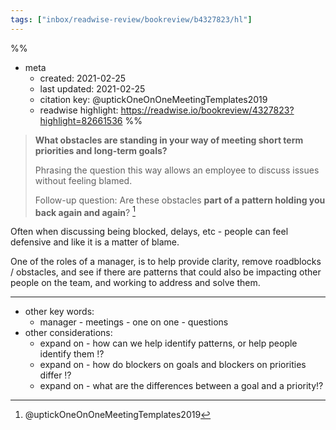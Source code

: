 ```yaml
---
tags: ["inbox/readwise-review/bookreview/b4327823/hl"]
---
```

%%
- meta
	- created: 2021-02-25
	- last updated: 2021-02-25
	- citation key:  @uptickOneOnOneMeetingTemplates2019
	- readwise highlight: https://readwise.io/bookreview/4327823?highlight=82661536
%%

> **What obstacles are standing in your way of meeting short term priorities and long-term goals?**
> 
> Phrasing the question this way allows an employee to discuss issues without feeling blamed.
> 
> Follow-up question: Are these obstacles __part of a pattern holding you back again and again__? [^1]

Often when discussing being blocked, delays, etc - people can feel defensive and like it is a matter of blame. 

One of the roles of a manager, is to help provide clarity, remove roadblocks / obstacles, and see if there are patterns that could also be impacting other people on the team, and working to address and solve them.

---
- other key words:
	- manager - meetings - one on one - questions
- other considerations:
	- expand on - how can we help identify patterns, or help people identify them ⁉️
	- expand on - how do blockers on goals and blockers on priorities differ ⁉️
	- expand on - what are the differences between a goal and a priority⁉️

[^1]: @uptickOneOnOneMeetingTemplates2019
